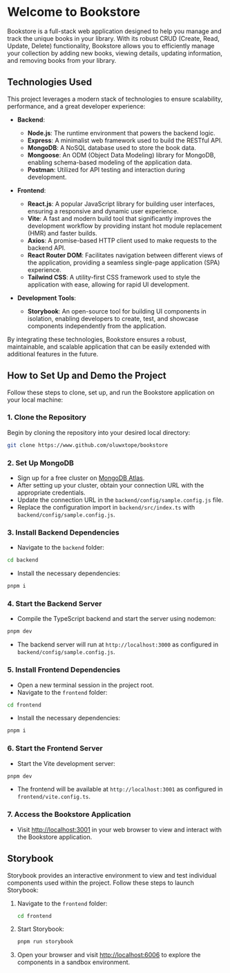 
# Welcome to Bookstore

Bookstore is a full-stack web application designed to help you manage and track the unique books in your library. With its robust CRUD (Create, Read, Update, Delete) functionality, Bookstore allows you to efficiently manage your collection by adding new books, viewing details, updating information, and removing books from your library.

## Technologies Used

This project leverages a modern stack of technologies to ensure scalability, performance, and a great developer experience:

- **Backend**:
  - **Node.js**: The runtime environment that powers the backend logic.
  - **Express**: A minimalist web framework used to build the RESTful API.
  - **MongoDB**: A NoSQL database used to store the book data.
  - **Mongoose**: An ODM (Object Data Modeling) library for MongoDB, enabling schema-based modeling of the application data.
  - **Postman**: Utilized for API testing and interaction during development.

- **Frontend**:
  - **React.js**: A popular JavaScript library for building user interfaces, ensuring a responsive and dynamic user experience.
  - **Vite**: A fast and modern build tool that significantly improves the development workflow by providing instant hot module replacement (HMR) and faster builds.
  - **Axios**: A promise-based HTTP client used to make requests to the backend API.
  - **React Router DOM**: Facilitates navigation between different views of the application, providing a seamless single-page application (SPA) experience.
  - **Tailwind CSS**: A utility-first CSS framework used to style the application with ease, allowing for rapid UI development.

- **Development Tools**:
  - **Storybook**: An open-source tool for building UI components in isolation, enabling developers to create, test, and showcase components independently from the application.

By integrating these technologies, Bookstore ensures a robust, maintainable, and scalable application that can be easily extended with additional features in the future.

## How to Set Up and Demo the Project

Follow these steps to clone, set up, and run the Bookstore application on your local machine:

### 1. Clone the Repository
Begin by cloning the repository into your desired local directory:

```bash
git clone https://www.github.com/oluwxtope/bookstore
```
 ### 2. Set Up MongoDB

-   Sign up for a free cluster on [MongoDB Atlas](https://www.mongodb.com/cloud/atlas/register).
-   After setting up your cluster, obtain your connection URL with the appropriate credentials.
-   Update the connection URL in the `backend/config/sample.config.js` file.
-   Replace the configuration import in `backend/src/index.ts` with `backend/config/sample.config.js`.

### 3. Install Backend Dependencies

-   Navigate to the `backend` folder:

```bash
cd backend
```
-   Install the necessary dependencies:
```bash
pnpm i
```
 ### 4. Start the Backend Server

-   Compile the TypeScript backend and start the server using nodemon:

```bash
pnpm dev
```
-   The backend server will run at `http://localhost:3000` as configured in `backend/config/sample.config.js`.
### 5. Install Frontend Dependencies

-   Open a new terminal session in the project root.
-   Navigate to the `frontend` folder:

```bash
cd frontend
```
-   Install the necessary dependencies:

```bash
pnpm i
```
 ### 6. Start the Frontend Server

-   Start the Vite development server:

```bash
pnpm dev
```

-   The frontend will be available at `http://localhost:3001` as configured in `frontend/vite.config.ts`.
 ### 7. Access the Bookstore Application

-   Visit [http://localhost:3001](http://localhost:3001) in your web browser to view and interact with the Bookstore application.


## Storybook

Storybook provides an interactive environment to view and test individual components used within the project. Follow these steps to launch Storybook:

1. Navigate to the `frontend` folder:

    ```bash
    cd frontend
    ```

2. Start Storybook:

    ```bash
    pnpm run storybook
    ```

3. Open your browser and visit [http://localhost:6006](http://localhost:6006) to explore the components in a sandbox environment.
